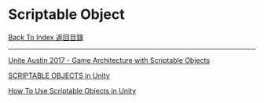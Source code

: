 # Scriptable Object

[Back To Index 返回目錄](../README.md)

___

[Unite Austin 2017 - Game Architecture with Scriptable Objects](https://www.youtube.com/watch?v=raQ3iHhE_Kk)

[SCRIPTABLE OBJECTS in Unity](https://www.youtube.com/watch?v=aPXvoWVabPY)

[How To Use Scriptable Objects in Unity](https://www.youtube.com/watch?v=lJxy3oTZeCs)

